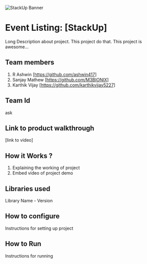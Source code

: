 ![StackUp Banner]([https://tinkerhub.frappe.cloud/files/stackup%20banner.jpeg])
# Event Listing: [StackUp]
Long Description about project. This project do that. This project is awesome...
## Team members
1. R Ashwin [https://github.com/ashwin417]
2. Sanjay Mathew [https://github.com/M3BIONIX]
3. Karthik Vijay [https://github.com/karthikvijay5227]
## Team Id
ask
## Link to product walkthrough
[link to video]
## How it Works ?
1. Explaining the working of project
2. Embed video of project demo
## Libraries used
Library Name - Version
## How to configure
Instructions for setting up project
## How to Run
Instructions for running
